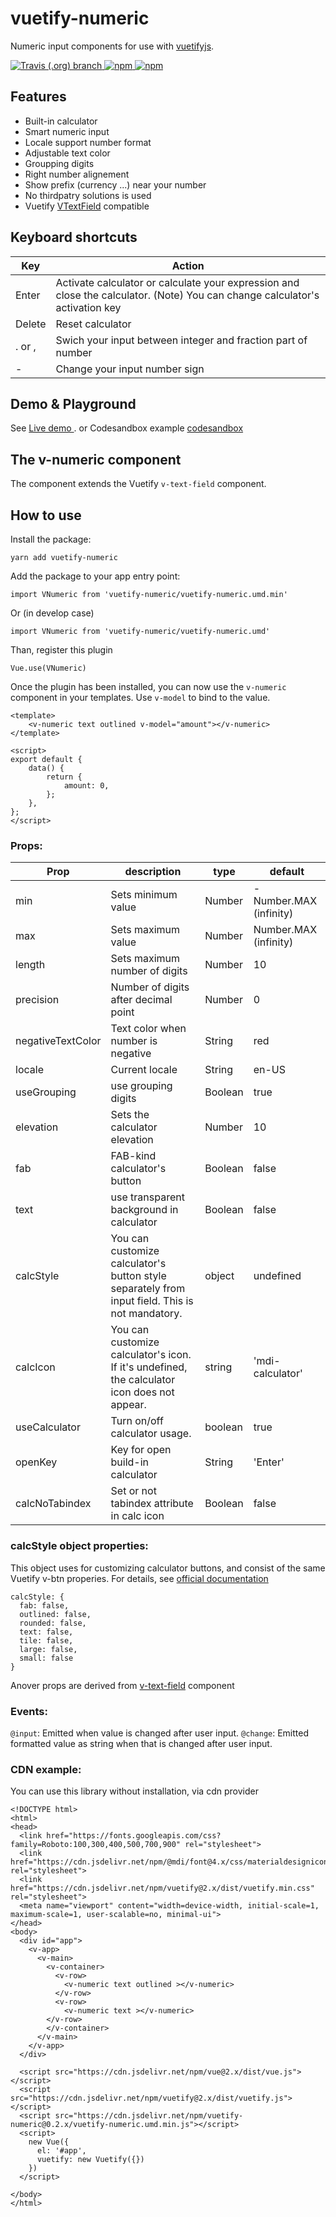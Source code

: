 # vuetify-numeric
Numeric input components for use with [vuetifyjs](https://vuetifyjs.com).

<p align="left">
  <a href="https://travis-ci.org/kolesnikovav/vuetify-numeric/master">
    <img alt="Travis (.org) branch" src="https://img.shields.io/travis/kolesnikovav/vuetify-numeric/master?logo=travis">
  </a>
  <a href="https://www.npmjs.com/package/vuetify-numeric">
    <img alt="npm" src="https://img.shields.io/npm/v/vuetify-numeric?color=blue&logo=npm">
  </a>
  <a href="https://www.npmjs.com/package/vuetify-numeric">
    <img alt="npm" src="https://img.shields.io/npm/dm/vuetify-numeric?logo=npm">
  </a>
</p>

## Features
 - Built-in calculator
 - Smart numeric input
 - Locale support number format
 - Adjustable text color
 - Groupping digits
 - Right number alignement
 - Show prefix (currency ...) near your number
 - No thirdpatry solutions is used
 - Vuetify [VTextField](https://vuetifyjs.com/en/components/text-fields) compatible

 ## Keyboard shortcuts
| Key | Action |
| ---- | -------- |
| Enter | Activate calculator or calculate your expression and close the calculator. (Note) You can change calculator's activation key |
| Delete | Reset calculator |
| . or , | Swich your input between integer and fraction part of number |
| - | Change your input number sign |

## Demo & Playground
See [Live demo ](https://kolesnikovav.github.io/vuetify-numeric/). or Codesandbox example [codesandbox](https://codesandbox.io/s/condescending-mendel-5zpqn)

## The v-numeric component
The component extends the Vuetify `v-text-field` component.

## How to use

Install the package:
```
yarn add vuetify-numeric
```

Add the package to your app entry point:
```
import VNumeric from 'vuetify-numeric/vuetify-numeric.umd.min'
```

Or (in develop case)
```
import VNumeric from 'vuetify-numeric/vuetify-numeric.umd'
```
Than, register this plugin
```
Vue.use(VNumeric)
```
Once the plugin has been installed, you can now use the `v-numeric` component in your templates.
Use `v-model` to bind to the value.
```
<template>
	<v-numeric text outlined v-model="amount"></v-numeric>
</template>

<script>
export default {
	data() {
		return {
			amount: 0,
		};
	},
};
</script>
```

### Props:

| Prop | description | type | default |
| ---- | ---- | ------- | --- |
| min | Sets minimum value | Number | - Number.MAX (infinity) |
| max | Sets maximum value | Number | Number.MAX (infinity)|
| length | Sets maximum number of digits | Number | 10 |
| precision | Number of digits after decimal point | Number | 0 |
| negativeTextColor | Text color when number is negative | String | red |
| locale | Current locale | String | en-US |
| useGrouping | use grouping digits | Boolean | true |
| elevation | Sets the calculator elevation | Number | 10 |
| fab | FAB-kind calculator's button | Boolean | false |
| text | use transparent background in calculator | Boolean | false |
| calcStyle | You can customize calculator's button style separately from input field. This is not mandatory.| object | undefined |
| calcIcon | You can customize calculator's icon. If it's undefined, the calculator icon does not appear.| string | 'mdi-calculator' |
| useCalculator | Turn on/off calculator usage.| boolean | true |
| openKey  | Key for open build-in calculator | String |'Enter'
| calcNoTabindex | Set or not tabindex attribute in calc icon | Boolean | false |

### calcStyle object properties:
This object uses for customizing calculator buttons, and consist of the same Vuetify v-btn properies.
For details, see [official documentation](https://vuetifyjs.com/en/components/buttons/#api)

    calcStyle: {
      fab: false,
      outlined: false,
      rounded: false,
      text: false,
      tile: false,
      large: false,
      small: false
    }

Anover props are derived from [v-text-field](https://vuetifyjs.com/en/components/text-fields) component

### Events:

`@input`: Emitted when value is changed after user input.
`@change`: Emitted formatted value as string when that is changed after user input.

### CDN example:

You can use this library without installation, via cdn provider
```
<!DOCTYPE html>
<html>
<head>
  <link href="https://fonts.googleapis.com/css?family=Roboto:100,300,400,500,700,900" rel="stylesheet">
  <link href="https://cdn.jsdelivr.net/npm/@mdi/font@4.x/css/materialdesignicons.min.css" rel="stylesheet">
  <link href="https://cdn.jsdelivr.net/npm/vuetify@2.x/dist/vuetify.min.css" rel="stylesheet">
  <meta name="viewport" content="width=device-width, initial-scale=1, maximum-scale=1, user-scalable=no, minimal-ui">
</head>
<body>
  <div id="app">
    <v-app>
      <v-main>
        <v-container>
          <v-row>
            <v-numeric text outlined ></v-numeric>
          </v-row>
          <v-row>
            <v-numeric text ></v-numeric>
        </v-row>
        </v-container>
      </v-main>
    </v-app>
  </div>

  <script src="https://cdn.jsdelivr.net/npm/vue@2.x/dist/vue.js"></script>
  <script src="https://cdn.jsdelivr.net/npm/vuetify@2.x/dist/vuetify.js"></script>
  <script src="https://cdn.jsdelivr.net/npm/vuetify-numeric@0.2.x/vuetify-numeric.umd.min.js"></script>
  <script>
    new Vue({
      el: '#app',
      vuetify: new Vuetify({})
    })
  </script>

</body>
</html>
```
